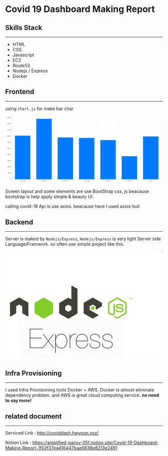 # Covid 19 Dashboard Making Report

## Skills Stack

---

- HTML
- CSS
- Javascript
- EC2
- Route53
- Nodejs / Express
- Docker

## Frontend

---

using `chart.js` for make bar char

![Untitled](Covid%2019%20D%206c857/Untitled.png)

Screen layout and some elements are use BootStrap css, js beacause bootstrap is help apply simple & beauty UI. 

calling covid-19 Api is use axios. beacause have I used axios tool

## Backend

---

Server is maked by `Nodejs/Express`, `Nodejs/Express` is very light Server side Language/Framwork. so often use simple project like this.

![Untitled](Covid%2019%20D%206c857/Untitled%201.png)

## Infra Provisioning

---

I used Infra Provisioning tools Docker +  AWS. Docker is almost eliminate dependency problem. and AWS is great cloud computing service. **no need to say more!**

## related document

---

Serviced Link : http://coviddash.hwyoon.xyz/

Notion Link : https://amplified-pansy-05f.notion.site/Covid-19-Dashboard-Making-Report-1f02f37ea416447bae6938e8213e2491


